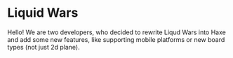 Liquid Wars
==

Hello! We are two developers, who decided to rewrite Liqud Wars into Haxe and add some new features, like supporting mobile platforms or new board types (not just 2d plane).

